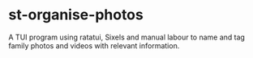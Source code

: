 # st-organise-photos
A TUI program using ratatui, Sixels and manual labour to name and tag family photos and videos with relevant information.
